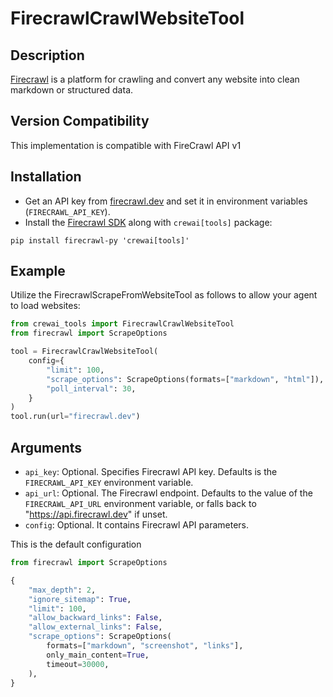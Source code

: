 # FirecrawlCrawlWebsiteTool

## Description

[Firecrawl](https://firecrawl.dev) is a platform for crawling and convert any website into clean markdown or structured data.

## Version Compatibility

This implementation is compatible with FireCrawl API v1

## Installation

- Get an API key from [firecrawl.dev](https://firecrawl.dev) and set it in environment variables (`FIRECRAWL_API_KEY`).
- Install the [Firecrawl SDK](https://github.com/mendableai/firecrawl) along with `crewai[tools]` package:

```
pip install firecrawl-py 'crewai[tools]'
```

## Example

Utilize the FirecrawlScrapeFromWebsiteTool as follows to allow your agent to load websites:

```python
from crewai_tools import FirecrawlCrawlWebsiteTool
from firecrawl import ScrapeOptions

tool = FirecrawlCrawlWebsiteTool(
    config={
        "limit": 100,
        "scrape_options": ScrapeOptions(formats=["markdown", "html"]),
        "poll_interval": 30,
    }
)
tool.run(url="firecrawl.dev")
```

## Arguments

- `api_key`: Optional. Specifies Firecrawl API key. Defaults is the `FIRECRAWL_API_KEY` environment variable.
- `api_url`: Optional. The Firecrawl endpoint. Defaults to the value of the `FIRECRAWL_API_URL` environment variable, or falls back to "https://api.firecrawl.dev" if unset.
- `config`: Optional. It contains Firecrawl API parameters.

This is the default configuration

```python
from firecrawl import ScrapeOptions

{
    "max_depth": 2,
    "ignore_sitemap": True,
    "limit": 100,
    "allow_backward_links": False,
    "allow_external_links": False,
    "scrape_options": ScrapeOptions(
        formats=["markdown", "screenshot", "links"],
        only_main_content=True,
        timeout=30000,
    ),
}
```
